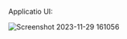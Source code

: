 Applicatio UI:

![Screenshot 2023-11-29 161056](https://github.com/PripatOnGit/ReactJs-ToDoApp/assets/17562677/3bbec884-33f4-467a-b4a9-e1cc26cc8c44)
